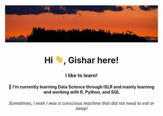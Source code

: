 ![Header](https://github.com/gishar/gishar/blob/main/Laguna%2012.jpg "Header")
<h1 align="center">Hi <img src="https://github.com/gishar/gishar/blob/main/waveit.gif" width="28px">, Gishar here!</h1>
<h3 align="center">I like to learn!  </h3> 
<h4 align="center"> 🌱 I’m currently learning Data Science through ISLR and mainly learning and working with R, Python, and SQL </h4>

<h6 align="center"> Sometimes, I wish I was a conscious machine that did not need to eat or sleep!  </h3> 





<!--

<h3 align="left">Connect with me:</h3>
<p align="left">
<a href="https://linkedin.com/in/mojtabam" target="blank"><img align="center" src="https://raw.githubusercontent.com/rahuldkjain/github-profile-readme-generator/master/src/images/icons/Social/linked-in-alt.svg" alt="mojtabam" height="30" width="40" /></a>
</p>

<h3 align="left">Languages and Tools:</h3>
<p align="left"> <a href="https://www.mysql.com/" target="_blank" rel="noreferrer"> <img src="https://raw.githubusercontent.com/devicons/devicon/master/icons/mysql/mysql-original-wordmark.svg" alt="mysql" width="40" height="40"/> </a> <a href="https://www.python.org" target="_blank" rel="noreferrer"> <img src="https://raw.githubusercontent.com/devicons/devicon/master/icons/python/python-original.svg" alt="python" width="40" height="40"/> </a> </p>



<!--
**gishar/gishar** is a ✨ _special_ ✨ repository because its `README.md` (this file) appears on your GitHub profile.

Here are some ideas to get you started:

- 🔭 I’m currently working on ...
- 🌱 I’m currently learning ...
- 👯 I’m looking to collaborate on ...
- 🤔 I’m looking for help with ...
- 💬 Ask me about ...
- 📫 How to reach me: ...
- 😄 Pronouns: ...
- ⚡ Fun fact: ...
-->
